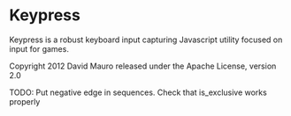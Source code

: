 Keypress
========
Keypress is a robust keyboard input capturing Javascript utility
focused on input for games.

Copyright 2012 David Mauro
released under the Apache License, version 2.0

TODO:
    Put negative edge in sequences.
    Check that is_exclusive works properly
